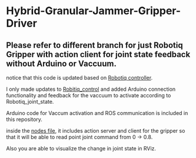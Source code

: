 # Hybrid-Granular-Jammer-Gripper-Driver

## Please refer to different branch for just Robotiq Gripper with action client for joint state feedback without Arduino or Vaccuum.


notice that this code is updated based on [Robotiq controller](https://github.com/ros-industrial/robotiq).

I only made updates to [Robitiq_control](https://github.com/ros-industrial/robotiq/tree/kinetic-devel/robotiq_2f_gripper_control) and added Arduino connection
functionality and feedback for the vaccuum to activate according to Robotiq_joint_state.

Arduino code for Vaccum activation and ROS communication is included in this repository.

inside the [nodes file](/nodes), it includes action server and client for the gripper so that it will be able to read point joint command from 0 -> 0.8.

Also you are able to visualize the change in joint state in RViz.

